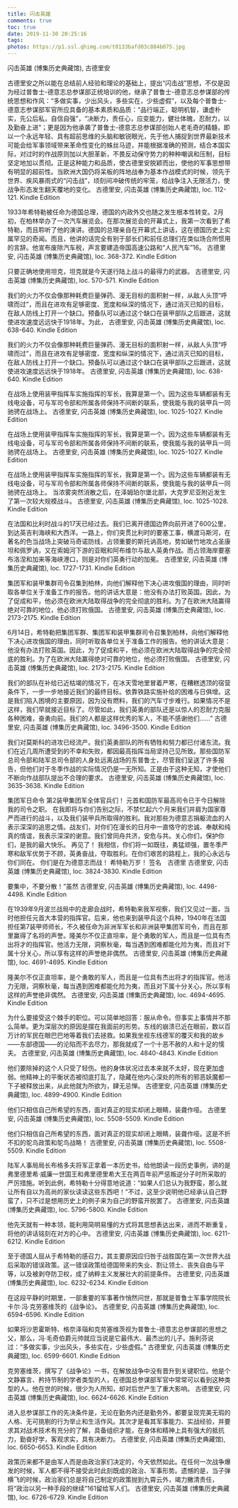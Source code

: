 ```yaml
---
title: 闪击英雄
comments: true
toc: true
date: 2019-11-30 20:25:16
tags:
photos: https://p1.ssl.qhimg.com/t0133bafd03c884b075.jpg
---
```


闪击英雄 (博集历史典藏馆), 古德里安

古德里安之所以能在总结前人经验和理论的基础上，提出“闪击战”思想，不仅是因为经过普鲁士-德意志总参谋部正统培训的他，继承了普鲁士-德意志总参谋部的传统思想和作风：“多做实事，少出风头，多些实在，少些虚假”，以及每个普鲁士-德意志参谋部军官所应具备的基本素质和品质：“品行端正，聪明机智，谦虚朴实，先公后私，自信自强”，“决断力，责任心，应变能力，健壮体魄，忍耐力，以及勤奋上进”；更是因为他承袭了普鲁士-德意志总参谋部创始人老毛奇的精髓，即以一个永远年轻、具有超前思维的头脑和敏锐眼光，先于他人捕捉到世界最新技术可能会给军事领域带来革命性变化的蛛丝马迹，并能根据准确的预测，结合本国实际，对过时的作战原则加以大胆革新，不畏反动保守势力的种种嘲讽和压制，目标坚定地加以贯彻。正是这种能力和品质，使古德里安脱颖而出，使他的军事思想带有明显的超前性。当欧洲大国仍将呆板的阵地战奉为基本作战模式的时候，领先于世界、疾风暴雨式的“闪击战”，顷刻间冲破传统的牢笼，给战争注入无限活力，使战争形态发生翻天覆地的变化。
古德里安, 闪击英雄 (博集历史典藏馆), loc. 112-121. Kindle Edition

<!-- more -->


1933年希特勒被任命为德国总理，德国的内政外交也随之发生根本性转变。2月初，在柏林举办了一次汽车展览会。在那次展览会的开幕式上，我第一次看到了希特勒，而且聆听了他的演讲。德国的总理亲自在开幕式上讲话，这在德国历史上实属罕见的奇闻。而且，他讲的话完全有别于部长们和前任总理们在类似场合所惯用的言辞。他宣布废除汽车税，声言要建造帝国高速公路和“人民汽车”16。
古德里安, 闪击英雄 (博集历史典藏馆), loc. 368-372. Kindle Edition


只要正确地使用坦克，坦克就是今天遂行陆上战斗的最得力的武器。
古德里安, 闪击英雄 (博集历史典藏馆), loc. 570-571. Kindle Edition


我们的火力不仅会像那种耗费巨量弹药、漫无目标的面积射一样，从敌人头顶“呼啸而过”，而且在进攻有足够密度、宽度和纵深的情况下，通过消灭已知的目标，在敌人防线上打开一个缺口。预备队可以通过这个缺口在装甲部队之后跟进，这就使进攻速度远远快于1918年。为此，
古德里安, 闪击英雄 (博集历史典藏馆), loc. 638-640. Kindle Edition


我们的火力不仅会像那种耗费巨量弹药、漫无目标的面积射一样，从敌人头顶“呼啸而过”，而且在进攻有足够密度、宽度和纵深的情况下，通过消灭已知的目标，在敌人防线上打开一个缺口。预备队可以通过这个缺口在装甲部队之后跟进，这就使进攻速度远远快于1918年。
古德里安, 闪击英雄 (博集历史典藏馆), loc. 638-640. Kindle Edition


在战场上使用装甲指挥车实施指挥的军长，我算是第一个。因为这些车辆都装有无线电设备，可与军司令部和所属各师保持不间断的联系，使我能与我的装甲兵一同驰骋在战场上。
古德里安, 闪击英雄 (博集历史典藏馆), loc. 1025-1027. Kindle Edition


在战场上使用装甲指挥车实施指挥的军长，我算是第一个。因为这些车辆都装有无线电设备，可与军司令部和所属各师保持不间断的联系，使我能与我的装甲兵一同驰骋在战场上。
古德里安, 闪击英雄 (博集历史典藏馆), loc. 1025-1027. Kindle Edition


在战场上使用装甲指挥车实施指挥的军长，我算是第一个。因为这些车辆都装有无线电设备，可与军司令部和所属各师保持不间断的联系，使我能与我的装甲兵一同驰骋在战场上。 当浓雾突然消散之后，在泽姆珀尔堡北部，大克罗尼亚附近发生了第一次较大规模战斗。
古德里安, 闪击英雄 (博集历史典藏馆), loc. 1025-1028. Kindle Edition


在法国和比利时战斗的17天已经过去。我们已离开德国边界向前开进了600公里，到达英吉利海峡和大西洋。一路上，你们突贯比利时的要塞工事，横渡马斯河，在著名的色当战场上突破马奇诺防线，占领重要的斯托讷高地，势如破竹地攻占圣康坦和佩罗讷，又在索姆河下游的亚眠和阿布维尔与敌人英勇作战。而占领海岸要塞布洛涅和加来等海峡港口，则是对你们英勇行动的加冕。
古德里安, 闪击英雄 (博集历史典藏馆), loc. 1727-1731. Kindle Edition


集团军和装甲集群司令召集到柏林，向他们解释他下决心进攻俄国的理由，同时听取各单位关于准备工作的报告。他的讲话大意是：他没有办法打败英国。因此，为了促成和平，他必须在欧洲大陆取得战争的完全彻底的胜利。为了在欧洲大陆赢得绝对可靠的地位，他必须打败俄国。
古德里安, 闪击英雄 (博集历史典藏馆), loc. 2173-2175. Kindle Edition


6月14日，希特勒把集团军群、集团军和装甲集群司令召集到柏林，向他们解释他下决心进攻俄国的理由，同时听取各单位关于准备工作的报告。他的讲话大意是：他没有办法打败英国。因此，为了促成和平，他必须在欧洲大陆取得战争的完全彻底的胜利。为了在欧洲大陆赢得绝对可靠的地位，他必须打败俄国。
古德里安, 闪击英雄 (博集历史典藏馆), loc. 2173-2175. Kindle Edition


我们的部队在补给已近枯竭的情况下，在冰天雪地里冒着严寒，在糟糕透顶的宿营条件下，一步一步地接近我们的最终目标。依靠铁路实施补给的困难与日俱增。这是我们陷入困境的主要原因，因为没有燃料，我们的汽车寸步难行。如果情况不是这样，我们早就接近目标了。尽管如此，我们英勇的部队还是以惊人的忍耐力克服各种困难，奋勇向前。我们的人都是这样优秀的军人，不能不感谢他们……”
古德里安, 闪击英雄 (博集历史典藏馆), loc. 3496-3500. Kindle Edition


我们对莫斯科的进攻已经流产。我们英勇部队的所有牺牲和努力都已付诸东流。我们在近几周所遭受到的不幸和失败，都因最高指挥当局坚持己见所致。那些国防军总司令部和陆军总司令部的人身处远离战场的东普鲁士，尽管我们呈送了许多报告，但他们对于冬季作战的实际情况仍是一无所知。正是由于这种无知，才使他们不断向作战部队提出不合理的要求。
古德里安, 闪击英雄 (博集历史典藏馆), loc. 3635-3638. Kindle Edition


集团军日命令 第2装甲集团军全体官兵们！ 元首和国防军最高司令已于今日解除我的司令之职。 在我即将与你们告别之际，不禁忆起六个月来我们并肩为国家尊严而进行的战斗，以及我们装甲兵所取得的胜利。我对那些为德意志捐躯流血的人表示深深的追思之情。战友们，对你们在漫长的日月中一直恪守的忠诚、奉献和纯真的情谊，我表示深深的谢意。我们曾同舟共济，安危与共。关心你们，保护你们，是我的最大快乐。 再见了！ 我相信，你们将一如既往，勇猛顽强，置冬季严寒和敌军优势于不顾，英勇奋战，夺取胜利。在你们艰苦的路程上，我的心永远与你们同在。 你们是在为德意志而战！ 希特勒万岁！ 签名　古德里
古德里安, 闪击英雄 (博集历史典藏馆), loc. 3824-3830. Kindle Edition


要集中，不要分散！”虽然
古德里安, 闪击英雄 (博集历史典藏馆), loc. 4498-4498. Kindle Edition


在1939年9月波兰战局中的走廊会战时，希特勒来我军视察，我们又见过一面，当时他担任元首大本营的指挥官。后来，他也来到装甲兵这个兵种，1940年在法国担任第7装甲师师长，不久被任命为非洲军军长和非洲装甲集团军司令，而且在那里赢得了名将的声誉。隆美尔不仅正直坦率，是个勇敢的军人，而且是一位具有杰出将才的指挥官。他活力无限，洞察秋毫，每当遇到困难都能化险为夷，而且对下属十分关心，所以享有这样的声誉绝非偶然。
古德里安, 闪击英雄 (博集历史典藏馆), loc. 4691-4695. Kindle Edition


隆美尔不仅正直坦率，是个勇敢的军人，而且是一位具有杰出将才的指挥官。他活力无限，洞察秋毫，每当遇到困难都能化险为夷，而且对下属十分关心，所以享有这样的声誉绝非偶然。
古德里安, 闪击英雄 (博集历史典藏馆), loc. 4694-4695. Kindle Edition


为什么要接受这个棘手的职位。可以简单地回答：服从命令。但事实上事情并不那么简单。更为深层次的原因是摆在我面前的形势。东线的崩溃已近在眼前，数以百万计的军民在眼巴巴地等着我们去拯救。如果我坐视东线德军的覆灭和我的故乡——东部德国——的沦陷而不去尽力，那我就成了一个十恶不赦的人和十足的懦夫。
古德里安, 闪击英雄 (博集历史典藏馆), loc. 4840-4843. Kindle Edition


他们要除掉的这个人只受了轻伤。他的身体状况过去本来就不太好，现在更加虚弱。他精神上的平衡状态被彻底打乱了，隐藏在他内心深处的所有的邪恶妖魔都一下子被释放出来，从此他就为所欲为，肆无忌惮。
古德里安, 闪击英雄 (博集历史典藏馆), loc. 4899-4900. Kindle Edition


他们只相信自己所希望的东西，面对真正的现实却闭上眼睛，装聋作哑。
古德里安, 闪击英雄 (博集历史典藏馆), loc. 5508-5509. Kindle Edition


他们只相信自己所希望的东西，面对真正的现实却闭上眼睛，装聋作哑。这是不折不扣的鸵鸟政策和鸵鸟战略！
古德里安, 闪击英雄 (博集历史典藏馆), loc. 5508-5509. Kindle Edition


陆军人事局局长布格多夫将军正拿着一本历史书，给他朗读一段历史事例，讲的是弗里德里希·威廉一世国王和弗里德里希大王在两百年前严惩叛逆分子时所采取的严厉措施。听到此例，希特勒十分得意地说道：“如果人们总认为我野蛮，那么就让所有自以为高尚的家伙读读这些东西吧！”不过，这至少说明他已经承认自己野蛮了，只不过是想用历史上的例子来为自己的野蛮开脱罢了。
古德里安, 闪击英雄 (博集历史典藏馆), loc. 5796-5800. Kindle Edition


他先天就有一种本领，能利用简明易懂的方式将其思想表达出来，进而不断重复，将他的讲话铭刻在对方的心中。
古德里安, 闪击英雄 (博集历史典藏馆), loc. 6211-6212. Kindle Edition


至于德国人屈从于希特勒的感召力，其主要原因应归咎于战胜国在第一次世界大战后采取的错误政策。这一错误政策给德国带来的失业、割让领土、丧失自由与平等，以及被剥夺防卫权，成了纳粹主义发展壮大的前提条件。
古德里安, 闪击英雄 (博集历史典藏馆), loc. 6232-6234. Kindle Edition


在这段平静的时期里，一部重要的军事著作悄然问世，那就是普鲁士军事学院院长卡尔·冯·克劳塞维茨的《战争论》。
古德里安, 闪击英雄 (博集历史典藏馆), loc. 6594-6596. Kindle Edition


如果将沙恩霍斯特、格奈泽瑙和克劳塞维茨视为普鲁士-德意志总参谋部的思想之父，那么，冯·毛奇伯爵元帅就应当说是它最伟大、最杰出的儿子。施利芬说过：“多做实事，少出风头，多些实在，少些虚假。”
古德里安, 闪击英雄 (博集历史典藏馆), loc. 6599-6601. Kindle Edition


克劳塞维茨，撰写了《战争论》一书，在解放战争中没有晋升到关键职位。他是个文静寡言、矜持节制的学者类型的人，在德国总参谋部军官中常常可以看到这种类型的人。他在世的时候，很少为人所知，却对后世产生了重大影响。
古德里安, 闪击英雄 (博集历史典藏馆), loc. 6624-6626. Kindle Edition


进入总参谋部工作的先决条件是，无论在勤务内还是勤务外，都要呈现完美无瑕的人格、无可挑剔的行为举止和生活作风。其次才是看其军事能力、实战经验，并要求其对战术技术有充分的了解，具备组织才能，在身体和精神上具有强大的抵抗力，勤奋好学，客观求实，具有决断力。
古德里安, 闪击英雄 (博集历史典藏馆), loc. 6650-6653. Kindle Edition

政策历来都不是由军人而是由政治家们决定的，今天依然如此。在任何一次战争爆发的时候，军人都不得不接受此时此刻既成的政治、军事形势。遗憾的是，当子弹横飞的时候，政治家们总是将自己制定的政策抛到九霄云外，竭力撇清责任，将“政治以另一种手段的继续”161留给军人们。
古德里安, 闪击英雄 (博集历史典藏馆), loc. 6726-6729. Kindle Edition